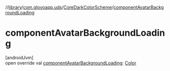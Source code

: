 //[library](../../../index.md)/[com.glovoapp.uds](../index.md)/[CoreDarkColorScheme](index.md)/[componentAvatarBackgroundLoading](component-avatar-background-loading.md)

# componentAvatarBackgroundLoading

[androidJvm]\
open override val [componentAvatarBackgroundLoading](component-avatar-background-loading.md): [Color](https://developer.android.com/reference/kotlin/androidx/compose/ui/graphics/Color.html)
